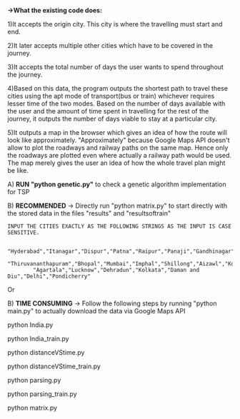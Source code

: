 **->What the existing code does:**

1)It accepts the origin city. This city is where the travelling must start and end.

2)It later accepts multiple other cities which have to be covered in the journey.
	
3)It accepts the total number of days the user wants to spend throughout the journey.
	
4)Based on this data, the program outputs the shortest path to travel these cities using the apt mode of transport(bus or train) whichever requires lesser time of the two modes. Based on the number of days available with the user and the amount of time spent in travelling for the rest of the journey, it outputs the number of days viable to stay at a particular city.
        
5)It outputs a map in the browser which gives an idea of how the route will look like approximately. "Approximately" because Google Maps API doesn't allow to plot the roadways and railway paths on the same map. Hence only the roadways are plotted even where actually a railway path would be used. The map merely gives the user an idea of how the whole travel plan might be like. 


A) **RUN "python genetic.py"** to check a genetic algorithm implementation for TSP


B) **RECOMMENDED** -> Directly run "python matrix.py" to start directly with the stored data in the files "results" and "resultsoftrain"

    INPUT THE CITIES EXACTLY AS THE FOLLOWING STRINGS AS THE INPUT IS CASE SENSITIVE.

            "Hyderabad","Itanagar","Dispur","Patna","Raipur","Panaji","Gandhinagar","Chandigarh","Shimla","Srinagar","Ranchi","Bangalore",
            "Thiruvananthapuram","Bhopal","Mumbai","Imphal","Shillong","Aizawl","Kohima","Bhubaneshwar","Jaipur","Gangtok","Chennai",
            "Agartala","Lucknow","Dehradun","Kolkata","Daman and Diu","Delhi","Pondicherry"

Or

B) **TIME CONSUMING** -> Follow the following steps by running "python main.py" to actually download the data via Google Maps API

python India.py

python India_train.py

python distanceVStime.py

python distanceVStime_train.py

python parsing.py

python parsing_train.py

python matrix.py

